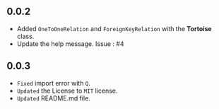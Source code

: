 ## 0.0.2
- Added `OneToOneRelation` and `ForeignKeyRelation` with the __Tortoise__ class.
- Update the help message. Issue : #4

## 0.0.3
- `Fixed` import error with `Q`.
- `Updated` the License to `MIT` license.
- `Updated` README.md file.
